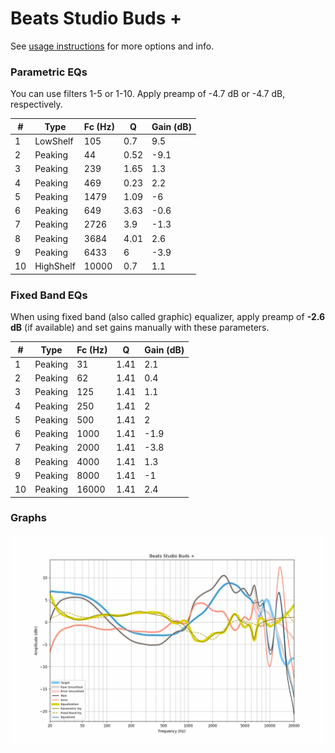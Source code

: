 # Beats Studio Buds +
See [usage instructions](https://github.com/jaakkopasanen/AutoEq#usage) for more options and info.

### Parametric EQs
You can use filters 1-5 or 1-10. Apply preamp of -4.7 dB or -4.7 dB, respectively.

|   # | Type      |   Fc (Hz) |    Q |   Gain (dB) |
|-----|-----------|-----------|------|-------------|
|   1 | LowShelf  |       105 | 0.7  |         9.5 |
|   2 | Peaking   |        44 | 0.52 |        -9.1 |
|   3 | Peaking   |       239 | 1.65 |         1.3 |
|   4 | Peaking   |       469 | 0.23 |         2.2 |
|   5 | Peaking   |      1479 | 1.09 |        -6   |
|   6 | Peaking   |       649 | 3.63 |        -0.6 |
|   7 | Peaking   |      2726 | 3.9  |        -1.3 |
|   8 | Peaking   |      3684 | 4.01 |         2.6 |
|   9 | Peaking   |      6433 | 6    |        -3.9 |
|  10 | HighShelf |     10000 | 0.7  |         1.1 |

### Fixed Band EQs
When using fixed band (also called graphic) equalizer, apply preamp of **-2.6 dB** (if available) and set gains manually with these parameters.

|   # | Type    |   Fc (Hz) |    Q |   Gain (dB) |
|-----|---------|-----------|------|-------------|
|   1 | Peaking |        31 | 1.41 |         2.1 |
|   2 | Peaking |        62 | 1.41 |         0.4 |
|   3 | Peaking |       125 | 1.41 |         1.1 |
|   4 | Peaking |       250 | 1.41 |         2   |
|   5 | Peaking |       500 | 1.41 |         2   |
|   6 | Peaking |      1000 | 1.41 |        -1.9 |
|   7 | Peaking |      2000 | 1.41 |        -3.8 |
|   8 | Peaking |      4000 | 1.41 |         1.3 |
|   9 | Peaking |      8000 | 1.41 |        -1   |
|  10 | Peaking |     16000 | 1.41 |         2.4 |

### Graphs
![](./Beats%20Studio%20Buds%20+.png)

